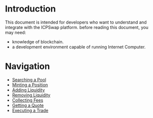 # Introduction

This document is intended for developers who want to understand and integrate with the ICPSwap platform. before reading this document, you may need:
+ knowledge of blockchain.
+ a development environment capable of running Internet Computer.

# Navigation

+ [Searching a Pool](./SwapFactory/01.Searching_a_Pool.md)
+ [Minting a Position](./SwapPool/Liquidity/01.Minting_a_Position.md)
+ [Adding Liquidity](./SwapPool/Liquidity/02.Adding_Liquidity.md)
+ [Removing Liquidity](./SwapPool/Liquidity/03.Removing_Liquidity.md)
+ [Collecting Fees](./SwapPool/Liquidity/04.Collecting_Fees.md)
+ [Getting a Quote](./SwapPool/Swap/01.Getting_a_Quote.md)
+ [Executing a Trade](./SwapPool/Swap/02.Executing_a_Trade.md)
